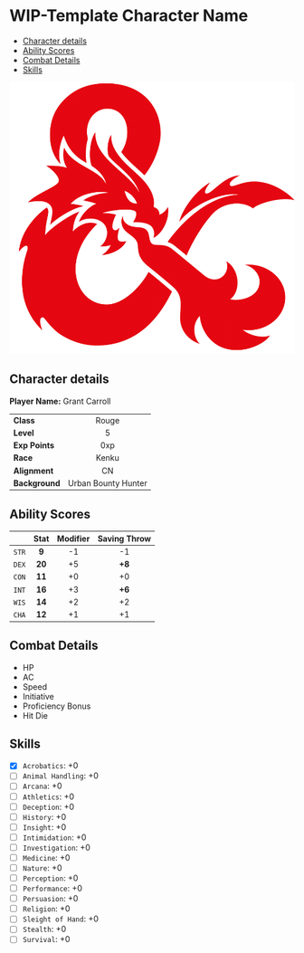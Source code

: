 <!-- omit in toc -->
# WIP-Template Character Name
- [Character details](#character-details)
- [Ability Scores](#ability-scores)
- [Combat Details](#combat-details)
- [Skills](#skills)

<!-- panels:start -->
<!-- div:left-panel -->

![Character picture here. Make sure to credit original artist.](../../../media/dnd_logo.png ':size=400')

<!-- div:right-panel -->

## Character details

**Player Name:** Grant Carroll

|                |                     |
| -------------- | :-----------------: |
| **Class**      |        Rouge        |
| **Level**      |          5          |
| **Exp Points** |         0xp         |
| **Race**       |        Kenku        |
| **Alignment**  |         CN          |
| **Background** | Urban Bounty Hunter |

<!-- panels:end -->

<!-- panels:start -->
<!-- div:left-panel -->

<!-- panels:start -->
<!-- div:left-panel -->

## Ability Scores

|       |  Stat  | Modifier |           Saving Throw            |
| :---: | :----: | :------: | :-------------------------------: |
| `STR` | **9**  |    -1    |                -1                 |
| `DEX` | **20** |    +5    | **+8** <!-- Dex (3) + Prof (3)--> |
| `CON` | **11** |    +0    |                +0                 |
| `INT` | **16** |    +3    | **+6** <!-- Int (3) + Prof (3)--> |
| `WIS` | **14** |    +2    |                +2                 |
| `CHA` | **12** |    +1    |                +1                 |

<!-- div:right-panel -->

## Combat Details
* HP
* AC
* Speed
* Initiative
* Proficiency Bonus
* Hit Die

<!-- panels:end -->


<!-- div:right-panel -->

## Skills

- [x] `Acrobatics`:      +0   
- [ ] `Animal Handling`: +0     
- [ ] `Arcana`:          +0   
- [ ] `Athletics`:       +0   
- [ ] `Deception`:       +0   
- [ ] `History`:         +0   
- [ ] `Insight`:         +0   
- [ ] `Intimidation`:    +0   
- [ ] `Investigation`:   +0   
- [ ] `Medicine`:        +0   
- [ ] `Nature`:          +0   
- [ ] `Perception`:      +0   
- [ ] `Performance`:     +0   
- [ ] `Persuasion`:      +0   
- [ ] `Religion`:        +0   
- [ ] `Sleight of Hand`: +0    
- [ ] `Stealth`:         +0    
- [ ] `Survival`:        +0   

<!-- panels:end -->

